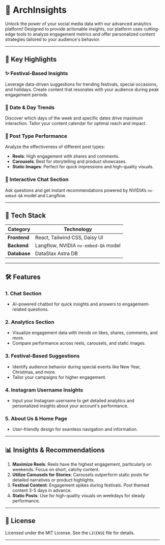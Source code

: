 # 🌟 **ArchInsights**  

Unlock the power of your social media data with our advanced analytics platform! Designed to provide actionable insights, our platform uses cutting-edge tools to analyze engagement metrics and offer personalized content strategies tailored to your audience's behavior.  

---

## 🎯 **Key Highlights**  

### **✨ Festival-Based Insights**  
Leverage data-driven suggestions for trending festivals, special occasions, and holidays. Create content that resonates with your audience during peak engagement periods.  

### **📅 Date & Day Trends**  
Discover which days of the week and specific dates drive maximum interaction. Tailor your content calendar for optimal reach and impact.  

### **📸 Post Type Performance**  
Analyze the effectiveness of different post types:  
- **Reels**: High engagement with shares and comments.  
- **Carousels**: Best for storytelling and product showcases.  
- **Static Images**: Perfect for quick impressions and high-quality visuals.  

### **💬 Interactive Chat Section**  
Ask questions and get instant recommendations powered by NVIDIA’s `nv-embed-QA` model and Langflow.  

---

## 🔧 **Tech Stack**  

| **Category**        | **Technology**          |  
|---------------------|-------------------------|  
| **Frontend**        | React, Tailwind CSS, Daisy UI |  
| **Backend**         | Langflow, NVIDIA `nv-embed-QA` model |  
| **Database**        | DataStax Astra DB      |  

---

## 🛠️ **Features**  

### **1. Chat Section**  
- AI-powered chatbot for quick insights and answers to engagement-related questions.  

### **2. Analytics Section**  
- Visualize engagement data with trends on likes, shares, comments, and more.  
- Compare performance across reels, carousels, and static images.  

### **3. Festival-Based Suggestions**  
- Identify audience behavior during special events like New Year, Christmas, and more.  
- Tailor your campaigns for higher engagement.  

### **4. Instagram Username Insights**  
- Input your Instagram username to get detailed analytics and personalized insights about your account's performance.  

### **5. About Us & Home Page**  
- User-friendly design for seamless navigation and information.  

---

## 📊 **Insights & Recommendations**  

1. **Maximize Reels**: Reels have the highest engagement, particularly on weekends. Focus on short, catchy content.  
2. **Utilize Carousels for Stories**: Carousels outperform static posts for detailed narratives or product highlights.  
3. **Festival Content**: Engagement spikes during festivals. Post themed content 3-5 days in advance.  
4. **Static Posts**: Use for high-quality visuals on weekdays for steady performance.  

---

## 📜 **License**  

Licensed under the MIT License. See the `LICENSE` file for details.  

---
